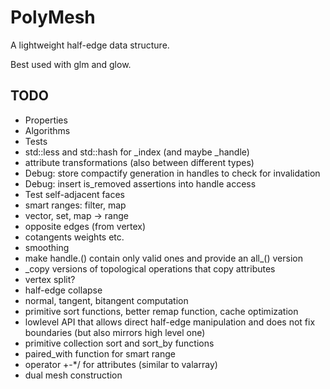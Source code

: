 # PolyMesh

A lightweight half-edge data structure.

Best used with glm and glow.

## TODO

* Properties
* Algorithms
* Tests
* std::less and std::hash for _index (and maybe _handle)
* attribute transformations (also between different types)
* Debug: store compactify generation in handles to check for invalidation
* Debug: insert is_removed assertions into handle access
* Test self-adjacent faces
* smart ranges: filter, map
* vector, set, map -> range
* opposite edges (from vertex)
* cotangents weights etc.
* smoothing
* make handle.<primitives>() contain only valid ones and provide an all_<primitives>() version
* _copy versions of topological operations that copy attributes
* vertex split?
* half-edge collapse
* normal, tangent, bitangent computation
* primitive sort functions, better remap function, cache optimization
* lowlevel API that allows direct half-edge manipulation and does not fix boundaries (but also mirrors high level one)
* primitive collection sort and sort_by functions
* paired_with function for smart range
* operator +-*/ for attributes (similar to valarray)
* dual mesh construction
